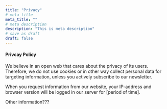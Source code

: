 ```yaml
---
title: "Privacy"
# meta title
meta_title: ""
# meta description
description: "This is meta description"
# save as draft
draft: false
---
```


#### Privcay Policy

We believe in an open web that cares about the privacy of its users. Therefore, we do not use cookies or in other way collect personal data for targeting information, unless you actively subscribe to our newsletter.

When you request information from our website, your IP-address and browser version will be logged in our server for [period of time].

Other information???

